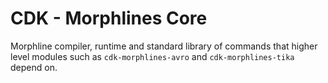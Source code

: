 # CDK - Morphlines Core

Morphline compiler, runtime and standard library of commands that higher level modules such as 
`cdk-morphlines-avro` and `cdk-morphlines-tika` depend on.
